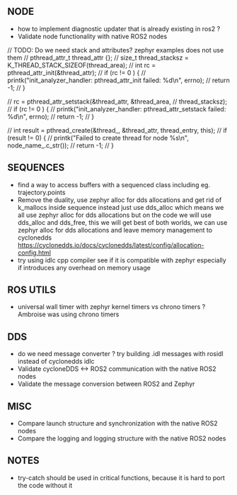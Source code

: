 ## NODE
- how to implement diagnostic updater that is already existing in ros2 ?
- Validate node functionality with native ROS2 nodes

// TODO: Do we need stack and attributes? zephyr examples does not use them
// pthread_attr_t thread_attr {};
// size_t thread_stacksz = K_THREAD_STACK_SIZEOF(thread_area);
// int rc = pthread_attr_init(&thread_attr);
// if (rc != 0 ) {
//     printk("init_analyzer_handler: pthread_attr_init failed: %d\n", errno);
//     return -1;
// }

// rc = pthread_attr_setstack(&thread_attr, &thread_area,
//                             thread_stacksz);
// if (rc != 0 ) {
//     printk("init_analyzer_handler: pthread_attr_setstack failed: %d\n", errno);
//     return -1;
// }

// int result = pthread_create(&thread_, &thread_attr, thread_entry, this);
// if (result != 0) {
//     printk("Failed to create thread for node %s\n", node_name_.c_str());
//     return -1;
// }

## SEQUENCES
- find a way to access buffers with a sequenced class including eg. trajectory.points 
- Remove the duality, use zephyr alloc for dds allocations and get rid of k_mallocs inside sequence instead just use dds_alloc
which means we all use zephyr alloc for dds allocations but on the code we will use dds_alloc and dds_free, this we will get
best of both worlds, we can use zephyr alloc for dds allocations and leave memory management to cyclonedds https://cyclonedds.io/docs/cyclonedds/latest/config/allocation-config.html
- try using idlc cpp compiler see if it is compatible with zephyr especially if introduces any overhead on memory usage

## ROS UTILS
- universal wall timer with zephyr kernel timers vs chrono timers ? Ambroise was using chrono timers

## DDS
- do we need message converter ? try building .idl messages with rosidl instead of cyclonedds idlc
- Validate cycloneDDS <-> ROS2 communication with the native ROS2 nodes
- Validate the message conversion between ROS2 and Zephyr

## MISC
- Compare launch structure and synchronization with the native ROS2 nodes
- Compare the logging and logging structure with the native ROS2 nodes

## NOTES
- try-catch should be used in critical functions, because it is hard to port the code without it
